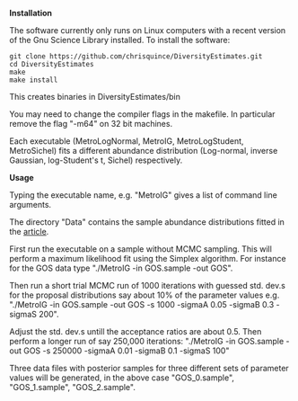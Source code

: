 **Installation**


The software currently only runs on Linux computers with a recent version of the Gnu Science Library installed. To install the software:

```
git clone https://github.com/chrisquince/DiversityEstimates.git
cd DiversityEstimates
make
make install
```

This creates binaries in DiversityEstimates/bin

You may need to change the compiler flags in the makefile. In particular remove the flag "-m64" on 32 bit machines.

Each executable (MetroLogNormal, MetroIG, MetroLogStudent, MetroSichel) fits a different abundance distribution (Log-normal, inverse Gaussian, log-Student's t, Sichel) respectively.


**Usage**

Typing the executable name, e.g. "MetroIG" gives a list of command line arguments.

The directory "Data" contains the sample abundance distributions fitted in the [article](https://www.ncbi.nlm.nih.gov/pubmed/18650928).

First run the executable on a sample without MCMC sampling. This will perform a maximum likelihood fit using the Simplex algorithm. For instance for the GOS data type "./MetroIG -in GOS.sample -out GOS".

Then run a short trial MCMC run of 1000 iterations with guessed std. dev.s for the proposal distributions say about 10% of the parameter values e.g. "./MetroIG -in GOS.sample -out GOS -s 1000 -sigmaA 0.05 -sigmaB 0.3 -sigmaS 200".

Adjust the std. dev.s untill the acceptance ratios are about 0.5. Then perform a longer run of say 250,000 iterations: "./MetroIG -in GOS.sample -out GOS -s 250000 -sigmaA 0.01 -sigmaB 0.1 -sigmaS 100"

Three data files with posterior samples for three different sets of parameter values will be generated, in the above case "GOS_0.sample", "GOS_1.sample", "GOS_2.sample".
